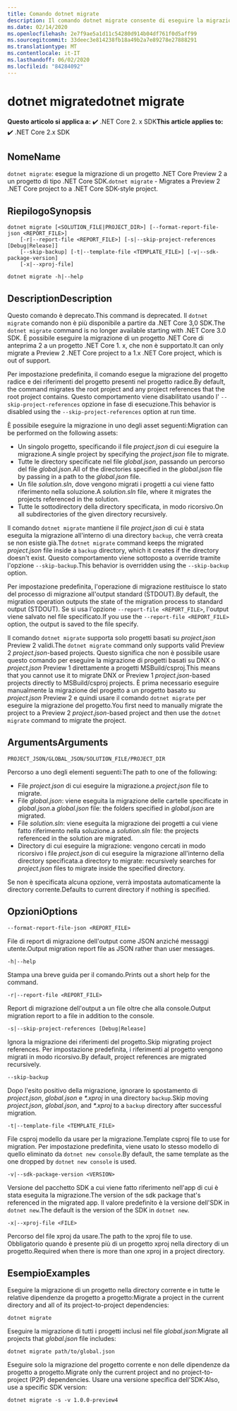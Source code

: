 ```yaml
---
title: Comando dotnet migrate
description: Il comando dotnet migrate consente di eseguire la migrazione di un progetto e di tutte le relative dipendenze.
ms.date: 02/14/2020
ms.openlocfilehash: 2e7f9ae5a1d11c54280d914b04df761f0d5aff99
ms.sourcegitcommit: 33deec3e814238fb18a49b2a7e89278e27888291
ms.translationtype: MT
ms.contentlocale: it-IT
ms.lasthandoff: 06/02/2020
ms.locfileid: "84284092"
---
```

# <a name="dotnet-migrate"></a><span data-ttu-id="07558-103">dotnet migrate</span><span class="sxs-lookup"><span data-stu-id="07558-103">dotnet migrate</span></span>

<span data-ttu-id="07558-104">**Questo articolo si applica a:** ✔️ .NET Core 2. x SDK</span><span class="sxs-lookup"><span data-stu-id="07558-104">**This article applies to:** ✔️ .NET Core 2.x SDK</span></span>

## <a name="name"></a><span data-ttu-id="07558-105">Nome</span><span class="sxs-lookup"><span data-stu-id="07558-105">Name</span></span>

<span data-ttu-id="07558-106">`dotnet migrate`: esegue la migrazione di un progetto .NET Core Preview 2 a un progetto di tipo .NET Core SDK.</span><span class="sxs-lookup"><span data-stu-id="07558-106">`dotnet migrate` - Migrates a Preview 2 .NET Core project to a .NET Core SDK-style project.</span></span>

## <a name="synopsis"></a><span data-ttu-id="07558-107">Riepilogo</span><span class="sxs-lookup"><span data-stu-id="07558-107">Synopsis</span></span>

```dotnetcli
dotnet migrate [<SOLUTION_FILE|PROJECT_DIR>] [--format-report-file-json <REPORT_FILE>]
    [-r|--report-file <REPORT_FILE>] [-s|--skip-project-references [Debug|Release]]
    [--skip-backup] [-t|--template-file <TEMPLATE_FILE>] [-v|--sdk-package-version]
    [-x|--xproj-file]

dotnet migrate -h|--help
```

## <a name="description"></a><span data-ttu-id="07558-108">Description</span><span class="sxs-lookup"><span data-stu-id="07558-108">Description</span></span>

<span data-ttu-id="07558-109">Questo comando è deprecato.</span><span class="sxs-lookup"><span data-stu-id="07558-109">This command is deprecated.</span></span> <span data-ttu-id="07558-110">Il `dotnet migrate` comando non è più disponibile a partire da .NET Core 3,0 SDK.</span><span class="sxs-lookup"><span data-stu-id="07558-110">The `dotnet migrate` command is no longer available starting with .NET Core 3.0 SDK.</span></span> <span data-ttu-id="07558-111">È possibile eseguire la migrazione di un progetto .NET Core di anteprima 2 a un progetto .NET Core 1. x, che non è supportato.</span><span class="sxs-lookup"><span data-stu-id="07558-111">It can only migrate a Preview 2 .NET Core project to a 1.x .NET Core project, which is out of support.</span></span>

<span data-ttu-id="07558-112">Per impostazione predefinita, il comando esegue la migrazione del progetto radice e dei riferimenti del progetto presenti nel progetto radice.</span><span class="sxs-lookup"><span data-stu-id="07558-112">By default, the command migrates the root project and any project references that the root project contains.</span></span> <span data-ttu-id="07558-113">Questo comportamento viene disabilitato usando l' `--skip-project-references` opzione in fase di esecuzione.</span><span class="sxs-lookup"><span data-stu-id="07558-113">This behavior is disabled using the `--skip-project-references` option at run time.</span></span>

<span data-ttu-id="07558-114">È possibile eseguire la migrazione in uno degli asset seguenti:</span><span class="sxs-lookup"><span data-stu-id="07558-114">Migration can be performed on the following assets:</span></span>

* <span data-ttu-id="07558-115">Un singolo progetto, specificando il file *project.json* di cui eseguire la migrazione.</span><span class="sxs-lookup"><span data-stu-id="07558-115">A single project by specifying the *project.json* file to migrate.</span></span>
* <span data-ttu-id="07558-116">Tutte le directory specificate nel file *global.json*, passando un percorso del file *global.json*.</span><span class="sxs-lookup"><span data-stu-id="07558-116">All of the directories specified in the *global.json* file by passing in a path to the *global.json* file.</span></span>
* <span data-ttu-id="07558-117">Un file *solution.sln*, dove vengono migrati i progetti a cui viene fatto riferimento nella soluzione.</span><span class="sxs-lookup"><span data-stu-id="07558-117">A *solution.sln* file, where it migrates the projects referenced in the solution.</span></span>
* <span data-ttu-id="07558-118">Tutte le sottodirectory della directory specificata, in modo ricorsivo.</span><span class="sxs-lookup"><span data-stu-id="07558-118">On all subdirectories of the given directory recursively.</span></span>

<span data-ttu-id="07558-119">Il comando `dotnet migrate` mantiene il file *project.json* di cui è stata eseguita la migrazione all'interno di una directory `backup`, che verrà creata se non esiste già.</span><span class="sxs-lookup"><span data-stu-id="07558-119">The `dotnet migrate` command keeps the migrated *project.json* file inside a `backup` directory, which it creates if the directory doesn't exist.</span></span> <span data-ttu-id="07558-120">Questo comportamento viene sottoposto a override tramite l'opzione `--skip-backup`.</span><span class="sxs-lookup"><span data-stu-id="07558-120">This behavior is overridden using the `--skip-backup` option.</span></span>

<span data-ttu-id="07558-121">Per impostazione predefinita, l'operazione di migrazione restituisce lo stato del processo di migrazione all'output standard (STDOUT).</span><span class="sxs-lookup"><span data-stu-id="07558-121">By default, the migration operation outputs the state of the migration process to standard output (STDOUT).</span></span> <span data-ttu-id="07558-122">Se si usa l'opzione `--report-file <REPORT_FILE>`, l'output viene salvato nel file specificato.</span><span class="sxs-lookup"><span data-stu-id="07558-122">If you use the `--report-file <REPORT_FILE>` option, the output is saved to the file specify.</span></span>

<span data-ttu-id="07558-123">Il comando `dotnet migrate` supporta solo progetti basati su *project.json* Preview 2 validi.</span><span class="sxs-lookup"><span data-stu-id="07558-123">The `dotnet migrate` command only supports valid Preview 2 *project.json*-based projects.</span></span> <span data-ttu-id="07558-124">Questo significa che non è possibile usare questo comando per eseguire la migrazione di progetti basati su DNX o *project.json* Preview 1 direttamente a progetti MSBuild/csproj.</span><span class="sxs-lookup"><span data-stu-id="07558-124">This means that you cannot use it to migrate DNX or Preview 1 *project.json*-based projects directly to MSBuild/csproj projects.</span></span> <span data-ttu-id="07558-125">È prima necessario eseguire manualmente la migrazione del progetto a un progetto basato su *project.json* Preview 2 e quindi usare il comando `dotnet migrate` per eseguire la migrazione del progetto.</span><span class="sxs-lookup"><span data-stu-id="07558-125">You first need to manually migrate the project to a Preview 2 *project.json*-based project and then use the `dotnet migrate` command to migrate the project.</span></span>

## <a name="arguments"></a><span data-ttu-id="07558-126">Arguments</span><span class="sxs-lookup"><span data-stu-id="07558-126">Arguments</span></span>

`PROJECT_JSON/GLOBAL_JSON/SOLUTION_FILE/PROJECT_DIR`

<span data-ttu-id="07558-127">Percorso a uno degli elementi seguenti:</span><span class="sxs-lookup"><span data-stu-id="07558-127">The path to one of the following:</span></span>

* <span data-ttu-id="07558-128">File *project.json* di cui eseguire la migrazione.</span><span class="sxs-lookup"><span data-stu-id="07558-128">a *project.json* file to migrate.</span></span>
* <span data-ttu-id="07558-129">File *global.json*: viene eseguita la migrazione delle cartelle specificate in *global.json*.</span><span class="sxs-lookup"><span data-stu-id="07558-129">a *global.json* file: the folders specified in *global.json* are migrated.</span></span>
* <span data-ttu-id="07558-130">File *solution.sln*: viene eseguita la migrazione dei progetti a cui viene fatto riferimento nella soluzione.</span><span class="sxs-lookup"><span data-stu-id="07558-130">a *solution.sln* file: the projects referenced in the solution are migrated.</span></span>
* <span data-ttu-id="07558-131">Directory di cui eseguire la migrazione: vengono cercati in modo ricorsivo i file *project.json* di cui eseguire la migrazione all'interno della directory specificata.</span><span class="sxs-lookup"><span data-stu-id="07558-131">a directory to migrate: recursively searches for *project.json* files to migrate inside the specified directory.</span></span>

<span data-ttu-id="07558-132">Se non è specificata alcuna opzione, verrà impostata automaticamente la directory corrente.</span><span class="sxs-lookup"><span data-stu-id="07558-132">Defaults to current directory if nothing is specified.</span></span>

## <a name="options"></a><span data-ttu-id="07558-133">Opzioni</span><span class="sxs-lookup"><span data-stu-id="07558-133">Options</span></span>

`--format-report-file-json <REPORT_FILE>`

<span data-ttu-id="07558-134">File di report di migrazione dell'output come JSON anziché messaggi utente.</span><span class="sxs-lookup"><span data-stu-id="07558-134">Output migration report file as JSON rather than user messages.</span></span>

`-h|--help`

<span data-ttu-id="07558-135">Stampa una breve guida per il comando.</span><span class="sxs-lookup"><span data-stu-id="07558-135">Prints out a short help for the command.</span></span>

`-r|--report-file <REPORT_FILE>`

<span data-ttu-id="07558-136">Report di migrazione dell'output a un file oltre che alla console.</span><span class="sxs-lookup"><span data-stu-id="07558-136">Output migration report to a file in addition to the console.</span></span>

`-s|--skip-project-references [Debug|Release]`

<span data-ttu-id="07558-137">Ignora la migrazione dei riferimenti del progetto.</span><span class="sxs-lookup"><span data-stu-id="07558-137">Skip migrating project references.</span></span> <span data-ttu-id="07558-138">Per impostazione predefinita, i riferimenti al progetto vengono migrati in modo ricorsivo.</span><span class="sxs-lookup"><span data-stu-id="07558-138">By default, project references are migrated recursively.</span></span>

`--skip-backup`

<span data-ttu-id="07558-139">Dopo l'esito positivo della migrazione, ignorare lo spostamento di *project.json*, *global.json* e *\*.xproj* in una directory `backup`.</span><span class="sxs-lookup"><span data-stu-id="07558-139">Skip moving *project.json*, *global.json*, and *\*.xproj* to a `backup` directory after successful migration.</span></span>

`-t|--template-file <TEMPLATE_FILE>`

<span data-ttu-id="07558-140">File csproj modello da usare per la migrazione.</span><span class="sxs-lookup"><span data-stu-id="07558-140">Template csproj file to use for migration.</span></span> <span data-ttu-id="07558-141">Per impostazione predefinita, viene usato lo stesso modello di quello eliminato da `dotnet new console`.</span><span class="sxs-lookup"><span data-stu-id="07558-141">By default, the same template as the one dropped by `dotnet new console` is used.</span></span>

`-v|--sdk-package-version <VERSION>`

<span data-ttu-id="07558-142">Versione del pacchetto SDK a cui viene fatto riferimento nell'app di cui è stata eseguita la migrazione.</span><span class="sxs-lookup"><span data-stu-id="07558-142">The version of the sdk package that's referenced in the migrated app.</span></span> <span data-ttu-id="07558-143">Il valore predefinito è la versione dell'SDK in `dotnet new`.</span><span class="sxs-lookup"><span data-stu-id="07558-143">The default is the version of the SDK in `dotnet new`.</span></span>

`-x|--xproj-file <FILE>`

<span data-ttu-id="07558-144">Percorso del file xproj da usare.</span><span class="sxs-lookup"><span data-stu-id="07558-144">The path to the xproj file to use.</span></span> <span data-ttu-id="07558-145">Obbligatorio quando è presente più di un progetto xproj nella directory di un progetto.</span><span class="sxs-lookup"><span data-stu-id="07558-145">Required when there is more than one xproj in a project directory.</span></span>

## <a name="examples"></a><span data-ttu-id="07558-146">Esempio</span><span class="sxs-lookup"><span data-stu-id="07558-146">Examples</span></span>

<span data-ttu-id="07558-147">Eseguire la migrazione di un progetto nella directory corrente e in tutte le relative dipendenze da progetto a progetto:</span><span class="sxs-lookup"><span data-stu-id="07558-147">Migrate a project in the current directory and all of its project-to-project dependencies:</span></span>

`dotnet migrate`

<span data-ttu-id="07558-148">Eseguire la migrazione di tutti i progetti inclusi nel file *global.json*:</span><span class="sxs-lookup"><span data-stu-id="07558-148">Migrate all projects that *global.json* file includes:</span></span>

`dotnet migrate path/to/global.json`

<span data-ttu-id="07558-149">Eseguire solo la migrazione del progetto corrente e non delle dipendenze da progetto a progetto.</span><span class="sxs-lookup"><span data-stu-id="07558-149">Migrate only the current project and no project-to-project (P2P) dependencies.</span></span> <span data-ttu-id="07558-150">Usare una versione specifica dell'SDK:</span><span class="sxs-lookup"><span data-stu-id="07558-150">Also, use a specific SDK version:</span></span>

`dotnet migrate -s -v 1.0.0-preview4`
